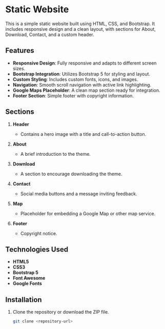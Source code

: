# Static Website

This is a simple static website built using HTML, CSS, and Bootstrap. It includes responsive design and a clean layout, with sections for About, Download, Contact, and a custom header.

## Features

- **Responsive Design**: Fully responsive and adapts to different screen sizes.
- **Bootstrap Integration**: Utilizes Bootstrap 5 for styling and layout.
- **Custom Styling**: Includes custom fonts, icons, and images.
- **Navigation**: Smooth scroll navigation with active link highlighting.
- **Google Maps Placeholder**: A clean map section ready for integration.
- **Footer Section**: Simple footer with copyright information.

## Sections

1. **Header**
   - Contains a hero image with a title and call-to-action button.

2. **About**
   - A brief introduction to the theme.

3. **Download**
   - A section to encourage downloading the theme.

4. **Contact**
   - Social media buttons and a message inviting feedback.

5. **Map**
   - Placeholder for embedding a Google Map or other map service.

6. **Footer**
   - Copyright notice.

## Technologies Used

- **HTML5**
- **CSS3**
- **Bootstrap 5**
- **Font Awesome**
- **Google Fonts**

## Installation

1. Clone the repository or download the ZIP file.
   ```bash
   git clone <repository-url>
